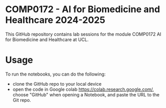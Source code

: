 # COMP0172 - AI for Biomedicine and Healthcare 2024-2025
This GitHub repository contains lab sessions for the module COMP0172 AI for Biomedicine and Healthcare at UCL. 

# Usage 
To run the notebooks, you can do the following: 
- clone the GitHub repo to your local device
- open the code in Google colab https://colab.research.google.com/, choose "GitHub" when opening a Notebook, and paste the URL to the Git repo. 
